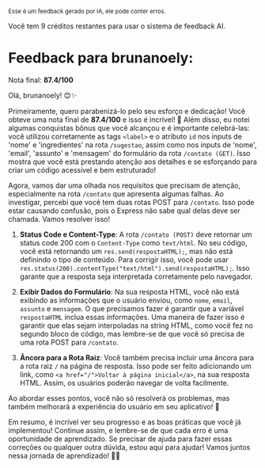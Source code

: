 <sup>Esse é um feedback gerado por IA, ele pode conter erros.</sup>

Você tem 9 créditos restantes para usar o sistema de feedback AI.

# Feedback para brunanoely:

Nota final: **87.4/100**

Olá, brunanoely! 😊✨

Primeiramente, quero parabenizá-lo pelo seu esforço e dedicação! Você obteve uma nota final de **87.4/100** e isso é incrível! 🎉 Além disso, eu notei algumas conquistas bônus que você alcançou e é importante celebrá-las: você utilizou corretamente as tags `<label>` e o atributo `id` nos inputs de 'nome' e 'ingredientes' na rota `/sugestao`, assim como nos inputs de 'nome', 'email', 'assunto' e 'mensagem' do formulário da rota `/contato (GET)`. Isso mostra que você está prestando atenção aos detalhes e se esforçando para criar um código acessível e bem estruturado!

Agora, vamos dar uma olhada nos requisitos que precisam de atenção, especialmente na rota `/contato` que apresenta algumas falhas. Ao investigar, percebi que você tem duas rotas POST para `/contato`. Isso pode estar causando confusão, pois o Express não sabe qual delas deve ser chamada. Vamos resolver isso!

1. **Status Code e Content-Type**: A rota `/contato (POST)` deve retornar um status code 200 com o `Content-Type` como `text/html`. No seu código, você está retornando um `res.send(respostaHTML);`, mas não está definindo o tipo de conteúdo. Para corrigir isso, você pode usar `res.status(200).contentType("text/html").send(respostaHTML);`. Isso garante que a resposta seja interpretada corretamente pelo navegador.

2. **Exibir Dados do Formulário**: Na sua resposta HTML, você não está exibindo as informações que o usuário enviou, como `nome`, `email`, `assunto` e `mensagem`. O que precisamos fazer é garantir que a variável `respostaHTML` inclua essas informações. Uma maneira de fazer isso é garantir que elas sejam interpoladas na string HTML, como você fez no segundo bloco de código, mas lembre-se de que você só precisa de uma rota POST para `/contato`.

3. **Âncora para a Rota Raiz**: Você também precisa incluir uma âncora para a rota raiz `/` na página de resposta. Isso pode ser feito adicionando um link, como `<a href="/">Voltar à página inicial</a>`, na sua resposta HTML. Assim, os usuários poderão navegar de volta facilmente.

Ao abordar esses pontos, você não só resolverá os problemas, mas também melhorará a experiência do usuário em seu aplicativo! 🌟

Em resumo, é incrível ver seu progresso e as boas práticas que você já implementou! Continue assim, e lembre-se de que cada erro é uma oportunidade de aprendizado. Se precisar de ajuda para fazer essas correções ou qualquer outra dúvida, estou aqui para ajudar! Vamos juntos nessa jornada de aprendizado! 🚀💡